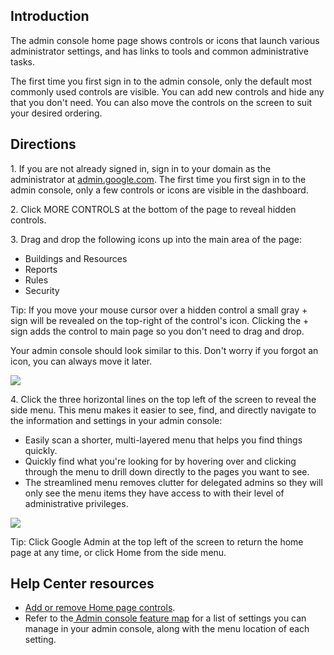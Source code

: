 ## Introduction

The admin console home page shows controls or icons that launch various administrator settings, and has links to tools and common administrative tasks.

The first time you first sign in to the admin console, only the default most commonly used controls are visible. You can add new controls and hide any that you don't need. You can also move the controls on the screen to suit your desired ordering.

## Directions

1\. If you are not already signed in, sign in to your domain as the administrator at [admin.google.com](https://admin.google.com/). The first time you first sign in to the admin console, only a few controls or icons are visible in the dashboard.

2\. Click MORE CONTROLS at the bottom of the page to reveal hidden controls.

3\. Drag and drop the following icons up into the main area of the page:

-   Buildings and Resources
-   Reports
-   Rules
-   Security

Tip: If you move your mouse cursor over a hidden control a small gray + sign will be revealed on the top-right of the control's icon. Clicking the + sign adds the control to main page so you don't need to drag and drop.

Your admin console should look similar to this. Don't worry if you forgot an icon, you can always move it later.

![](https://d3c33hcgiwev3.cloudfront.net/imageAssetProxy.v1/6unQK4yYEemBQwq9JgxBcA_b47e5a7a7cbaf62f8df58f70d17eece5_admin-console-controls.jpg?expiry=1570752000000&hmac=HYnHFr6ZJLZn_ze1kyIhyrnoSZkKfNjeqOgzAzMkS7M)

4\. Click the three horizontal lines on the top left of the screen to reveal the side menu. This menu makes it easier to see, find, and directly navigate to the information and settings in your admin console:

-   Easily scan a shorter, multi-layered menu that helps you find things quickly.
-   Quickly find what you're looking for by hovering over and clicking through the menu to drill down directly to the pages you want to see.
-   The streamlined menu removes clutter for delegated admins so they will only see the menu items they have access to with their level of administrative privileges.

![](https://d3c33hcgiwev3.cloudfront.net/imageAssetProxy.v1/HEC7goyZEemVeg5DpI4LqA_5c72641d85c24793eb612294ab54cfed_admin-console-side-menu.jpg?expiry=1570752000000&hmac=W5pTBzBJ3mrvPkgbzQErq0uy5CWcGbJK0BZmmKr8XIQ)

Tip: Click Google Admin at the top left of the screen to return the home page at any time, or click Home from the side menu.

## Help Center resources

-   [Add or remove Home page controls](https://support.google.com/a/answer/3052550).
-   Refer to the[ Admin console feature map](https://support.google.com/a/answer/3035631?hl=en) for a list of settings you can manage in your admin console, along with the menu location of each setting.
